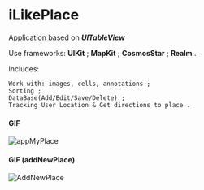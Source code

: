 # iLikePlace
Application based on ***UITableView***

Use frameworks: 
  **UIKit** ; 
  **MapKit** ;
  **CosmosStar** ;
  **Realm** .
  
Includes:
```         
Work with: images, cells, annotations ; 
Sorting ; 
DataBase(Add/Edit/Save/Delete) ;
Tracking User Location & Get directions to place .

 ```
 
#### GIF
![appMyPlace](https://github.com/DmitryYatsyuk-dv/iLikePlaceBugFix/blob/master/iLikePlace/Support%20Files/Assets.xcassets/appPlace.gif)

#### GIF (addNewPlace)
![AddNewPlace](https://github.com/DmitryYatsyuk-dv/iLikePlaceBugFix/blob/master/iLikePlace/Support%20Files/Assets.xcassets/addNewPlace.gif)

